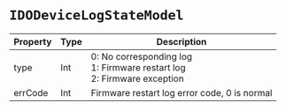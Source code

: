 # `IDODeviceLogStateModel`

| Property | Type | Description |
| ----------- | ------- | ------------ |
| type | Int | 0: No corresponding log<br/>1: Firmware restart log<br/>2: Firmware exception|
| errCode | Int | Firmware restart log error code, 0 is normal|
